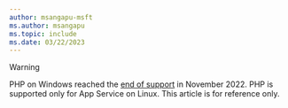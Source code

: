 ```yaml
---
author: msangapu-msft
ms.author: msangapu
ms.topic: include
ms.date: 03/22/2023
---
```


> [!WARNING]
> PHP on Windows reached the [end of support](https://github.com/Azure/app-service-linux-docs/blob/master/Runtime_Support/php_support.md#end-of-life-for-php-74) in November 2022. PHP is supported only for App Service on Linux. This article is for reference only.

